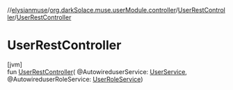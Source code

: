 //[elysianmuse](../../../index.md)/[org.darkSolace.muse.userModule.controller](../index.md)/[UserRestController](index.md)/[UserRestController](-user-rest-controller.md)

# UserRestController

[jvm]\
fun [UserRestController](-user-rest-controller.md)(
@AutowireduserService: [UserService](../../org.darkSolace.muse.userModule.service/-user-service/index.md),
@AutowireduserRoleService: [UserRoleService](../../org.darkSolace.muse.userModule.service/-user-role-service/index.md))
